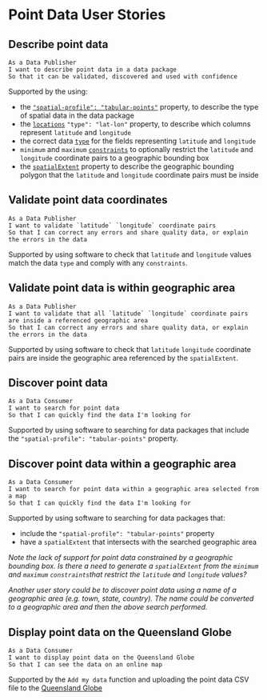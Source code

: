 # Point Data User Stories

## Describe point data

```
As a Data Publisher
I want to describe point data in a data package
So that it can be validated, discovered and used with confidence
```

Supported by the using:
- the [`"spatial-profile": "tabular-points"`](https://research.okfn.org/spatial-data-package-investigation/#package-level-) property, to describe the type of spatial data in the data package
- the [`locations`](https://research.okfn.org/spatial-data-package-investigation/#point-datasets) `"type": "lat-lon"` property, to describe which columns represent `latitude` and `longitude`
- the correct data [`type`](https://frictionlessdata.io/specs/table-schema/#types-and-formats) for the fields representing `latitude` and `longitude`
- `minimum` and `maximum` [`constraints`](https://frictionlessdata.io/specs/table-schema/#constraints) to optionally restrict the `latitude` and `longitude` coordinate pairs to a geographic bounding box
- the [`spatialExtent`](https://hackmd.io/s/SyyEbQuEM#Describe-and-validate-the-spatial-extent-of-point-data) property to describe the geographic bounding polygon that the `latitude` and `longitude` coordinate pairs must be inside

## Validate point data coordinates

```
As a Data Publisher
I want to validate `latitude` `longitude` coordinate pairs
So that I can correct any errors and share quality data, or explain the errors in the data
```

Supported by using software to check that `latitude` and `longitude` values match the data `type` and comply with any `constraints`.

## Validate point data is within geographic area

```
As a Data Publisher
I want to validate that all `latitude` `longitude` coordinate pairs are inside a referenced geographic area
So that I can correct any errors and share quality data, or explain the errors in the data
```

Supported by using software to check that `latitude` `longitude` coordinate pairs are inside the geographic area referenced by the `spatialExtent`.

## Discover point data

```
As a Data Consumer
I want to search for point data
So that I can quickly find the data I'm looking for
```

Supported by using software to searching for data packages that include the `"spatial-profile": "tabular-points"` property.

## Discover point data within a geographic area

```
As a Data Consumer
I want to search for point data within a geographic area selected from a map
So that I can quickly find the data I'm looking for
```

Supported by using software to searching for data packages that:
- include the `"spatial-profile": "tabular-points"` property
- have a `spatialExtent` that intersects with the searched geographic area

*Note the lack of support for point data constrained by a geographic bounding box. Is there a need to generate a `spatialExtent` from the `minimum` and `maximum` `constraints`that restrict the `latitude` and `longitude` values?*

*Another user story could be to discover point data using a name of a geographic area (e.g. town, state, country). The name could be converted to  a geographic area and then the above search performed.*

## Display point data on the Queensland Globe

```
As a Data Consumer
I want to display point data on the Queensland Globe
So that I can see the data on an online map
```

Supported by the `Add my data` function and uploading the point data CSV file to the [Queensland Globe](https://qldglobe.information.qld.gov.au/)
